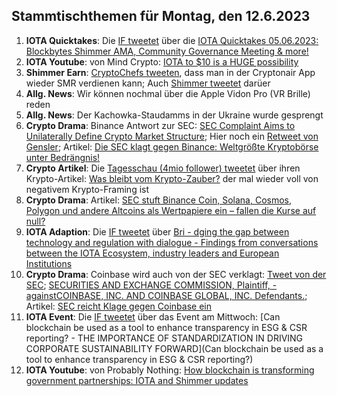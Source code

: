 ## Stammtischthemen für Montag, den 12.6.2023

1. **IOTA Quicktakes**: Die [IF tweetet]() über die [IOTA Quicktakes 05.06.2023: Blockbytes Shimmer AMA, Community Governance Meeting & more!](https://www.youtube.com/watch?v=6HhVPNMlVWA)
2. **IOTA Youtube**: von Mind Crypto: [IOTA to $10 is a HUGE possibility](https://www.youtube.com/watch?v=vJkyRnE_3cg)
3. **Shimmer Earn**: [CryptoChefs tweeten](https://twitter.com/cryptochefs_io/status/1665751121061728256?s=20), dass man in der Cryptonair App wieder SMR verdienen kann; Auch [Shimmer tweetet](https://twitter.com/shimmernet/status/1665762014126374913?s=20) darüer
4. **Allg. News**: Wir können nochmal über die Apple Vidon Pro (VR Brille) reden 
5. **Allg. News**: Der Kachowka-Staudamms in der Ukraine wurde gesprengt
6. **Crypto Drama**: Binance Antwort zur SEC: [SEC Complaint Aims to Unilaterally Define Crypto Market Structure](https://www.binance.com/en/blog/ecosystem/sec-complaint-aims-to-unilaterally-define-crypto-market-structure-8707489117122437402); Hier noch ein [Retweet von Gensler](https://twitter.com/GaryGensler/status/1665815051846950917); Artikel: [Die SEC klagt gegen Binance: Weltgrößte Kryptobörse unter Bedrängnis!](https://www.blocktrainer.de/die-sec-klagt-gegen-binance-weltgroesste-kryptoboerse-unter-bedraengnis/)
7. **Crypto Artikel**: Die [Tagesschau (4mio follower) tweetet](https://twitter.com/tagesschau/status/1665963509962686466?s=20) über ihren Krypto-Artikel: [Was bleibt vom Krypto-Zauber?](https://www.tagesschau.de/wirtschaft/finanzen/bitcoin-krytowaehrungen-banken-100.html) der mal wieder voll von negativem Krypto-Framing ist
8. **Crypto Drama**: Artikel: [SEC stuft Binance Coin, Solana, Cosmos, Polygon und andere Altcoins als Wertpapiere ein – fallen die Kurse auf null?](https://www.crypto-news-flash.com/de/sec-stuft-binance-coin-solana-cosmos-polygon-und-andere-altcoins-als-wertpapiere-ein-fallen-die-kurse-auf-null/?feed_id=16572&_unique_id=647f22f1b1ca0)
9. **IOTA Adaption**: Die [IF tweetet](https://twitter.com/iota/status/1666057457116823553?s=20) über [Bri - dging the gap between technology and regulation with dialogue - Findings from conversations between the IOTA Ecosystem, industry leaders and European Institutions](https://files.iota.org/comms/Bridging_the_gap_between_technology_and_regulation_with_dialogue.pdf)
10. **Crypto Drama**: Coinbase wird auch von der SEC verklagt: [Tweet von der SEC](https://twitter.com/SECGov/status/1666059252442746881?s=20);  [SECURITIES AND EXCHANGE COMMISSION, Plaintiff, -againstCOINBASE, INC. AND COINBASE GLOBAL, INC. Defendants.](https://storage.courtlistener.com/recap/gov.uscourts.nysd.599908/gov.uscourts.nysd.599908.1.0.pdf); Artikel: [SEC reicht Klage gegen Coinbase ein](https://www.btc-echo.de/schlagzeilen/nach-binance-sec-reicht-klage-gegen-coinbase-ein-165599/)
11. **IOTA Event**: Die [IF tweetet](https://twitter.com/iota/status/1665750338253598723?s=20) über das Event am Mittwoch: [Can blockchain be used as a tool to enhance transparency in ESG & CSR reporting? - THE IMPORTANCE OF STANDARDIZATION IN DRIVING CORPORATE SUSTAINABILITY FORWARD](Can blockchain be used as a tool to enhance transparency in ESG & CSR reporting?)
12. **IOTA Youtube**: von Probably Nothing: [How blockchain is transforming government partnerships: IOTA and Shimmer updates](https://www.youtube.com/watch?v=NWmirUvd5a0)
